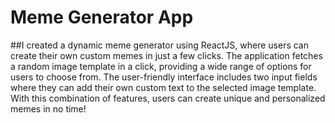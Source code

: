 # Meme Generator App

##I created a dynamic meme generator using ReactJS, where users can create their own custom memes in just a few clicks. The application fetches a random image template in a click, providing a wide range of options for users to choose from. The user-friendly interface includes two input fields where they can add their own custom text to the selected image template. With this combination of features, users can create unique and personalized memes in no time!
